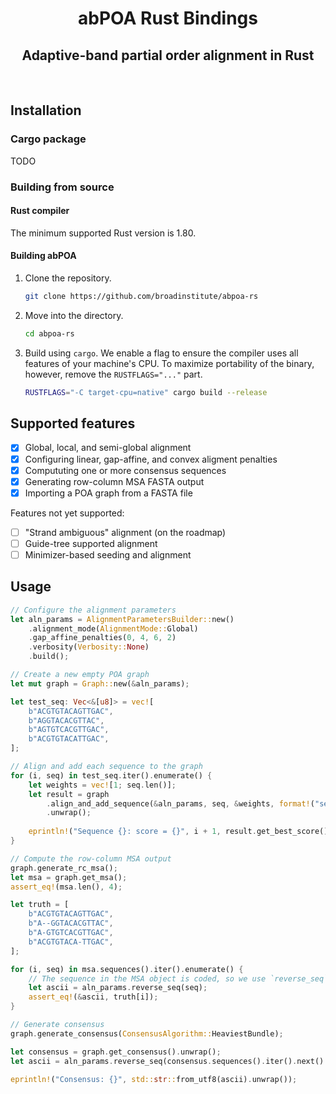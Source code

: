 <h1 align="center">abPOA Rust Bindings</h1>
<h2 align="center">Adaptive-band partial order alignment in Rust</h2>

<p>&nbsp;</p>

## Installation

### Cargo package

TODO

### Building from source

#### Rust compiler

The minimum supported Rust version is 1.80.

#### Building abPOA

1. Clone the repository. 

   ```bash
   git clone https://github.com/broadinstitute/abpoa-rs
   ```
2. Move into the directory. 

   ```bash
   cd abpoa-rs
   ```
3. Build using `cargo`. We enable a flag to ensure the compiler uses all features of your machine's CPU. 
   To maximize portability of the binary, however, remove the `RUSTFLAGS="..."` part.

   ```bash
   RUSTFLAGS="-C target-cpu=native" cargo build --release
   ```
   
## Supported features

- [x] Global, local, and semi-global alignment
- [x] Configuring linear, gap-affine, and convex aligment penalties
- [x] Compututing one or more consensus sequences
- [x] Generating row-column MSA FASTA output
- [x] Importing a POA graph from a FASTA file

Features not yet supported:

- [ ] "Strand ambiguous" alignment (on the roadmap)
- [ ] Guide-tree supported alignment
- [ ] Minimizer-based seeding and alignment
   
## Usage

```rust
// Configure the alignment parameters
let aln_params = AlignmentParametersBuilder::new()
    .alignment_mode(AlignmentMode::Global)
    .gap_affine_penalties(0, 4, 6, 2)
    .verbosity(Verbosity::None)
    .build();

// Create a new empty POA graph
let mut graph = Graph::new(&aln_params);

let test_seq: Vec<&[u8]> = vec![
    b"ACGTGTACAGTTGAC",
    b"AGGTACACGTTAC",
    b"AGTGTCACGTTGAC",
    b"ACGTGTACATTGAC",
];

// Align and add each sequence to the graph
for (i, seq) in test_seq.iter().enumerate() {
    let weights = vec![1; seq.len()];
    let result = graph
        .align_and_add_sequence(&aln_params, seq, &weights, format!("seq{}", i + 1).as_bytes())
        .unwrap();
    
    eprintln!("Sequence {}: score = {}", i + 1, result.get_best_score());
}

// Compute the row-column MSA output
graph.generate_rc_msa();
let msa = graph.get_msa();
assert_eq!(msa.len(), 4);

let truth = [
    b"ACGTGTACAGTTGAC",
    b"A--GGTACACGTTAC",
    b"A-GTGTCACGTTGAC",
    b"ACGTGTACA-TTGAC",
];

for (i, seq) in msa.sequences().iter().enumerate() {
    // The sequence in the MSA object is coded, so we use `reverse_seq` to convert it to ASCII.
    let ascii = aln_params.reverse_seq(seq);
    assert_eq!(&ascii, truth[i]);
}

// Generate consensus
graph.generate_consensus(ConsensusAlgorithm::HeaviestBundle);

let consensus = graph.get_consensus().unwrap();
let ascii = aln_params.reverse_seq(consensus.sequences().iter().next().unwrap());

eprintln!("Consensus: {}", std::str::from_utf8(ascii).unwrap());
```

